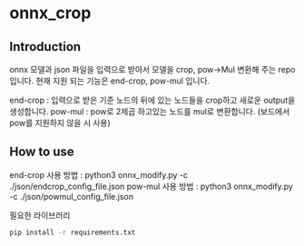 # onnx_crop

## Introduction
onnx 모델과 json 파일을 입력으로 받아서 모델을 crop, pow->Mul 변환해 주는 repo입니다.
현재 지원 되는 기능은 end-crop, pow-mul 입니다.

end-crop : 입력으로 받은 기준 노드의 뒤에 있는 노드들을 crop하고 새로운 output을 생성합니다.
pow-mul : pow로 2제곱 하고있는 노드를 mul로 변환합니다. (보드에서 pow를 지원하지 않을 시 사용)

## How to use
end-crop 사용 방법 : python3 onnx_modify.py -c ./json/endcrop_config_file.json
pow-mul 사용 방법 : python3 onnx_modify.py -c ./json/powmul_config_file.json


필요한 라이브러리
```bash
pip install -r requirements.txt
```
